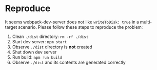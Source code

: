 # Reproduce

It seems webpack-dev-server does not like `writeToDisk: true` in a multi-target scenario. Please follow these steps to reproduce the problem:

1. Clean `./dist` directory: `rm -rf ./dist`
2. Start dev server: `npm start`
3. Observe `./dist` directory is **not** created
4. Shut down dev server
5. Run build: `npm run build`
6. Observe `./dist` and its contents are generated correctly

